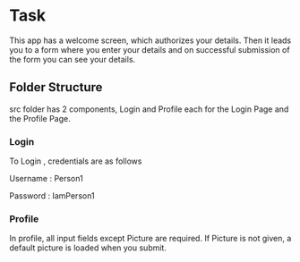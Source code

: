 # Task
This app has a welcome screen, which authorizes your details. Then it leads you to a form where you enter your details and on successful submission of the form you can see your details.

## Folder Structure

src folder has 2 components, Login and Profile each for the Login Page and the Profile Page.

### Login

To Login , credentials are as follows

Username : Person1

Password : IamPerson1

### Profile

In profile, all input fields except Picture are required.
If Picture is not given, a default picture is loaded when you submit.




